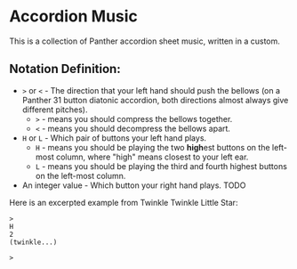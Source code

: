 # Accordion Music

This is a collection of Panther accordion sheet music, written in a custom.

## Notation Definition:

* `>` or `<` - The direction that your left hand should push the bellows (on a Panther 31 button diatonic accordion, both directions almost always give different pitches).
	* `>` - means you should compress the bellows together.
	* `<` - means you should decompress the bellows apart.
* `H` or `L` - Which pair of buttons your left hand plays.
	* `H` - means you should be playing the two **high**est buttons on the left-most column, where "high" means closest to your left ear.
	* `L` - means you should be playing the third and fourth highest buttons on the left-most column.
* An integer value - Which button your right hand plays. TODO


Here is an excerpted example from Twinkle Twinkle Little Star:

```
>
H
2
(twinkle...)
```

`>` 
